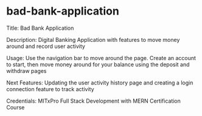 # bad-bank-application
Title: Bad Bank Application

Description: Digital Banking Application with features to move money around and record user activity

Usage: Use the navigation bar to move around the page. Create an account to start, then move money around for your balance using the deposit and withdraw pages

Next Features: Updating the user activity history page and creating a login connection feature to track activity

Credentials: MITxPro Full Stack Development with MERN Certification Course

